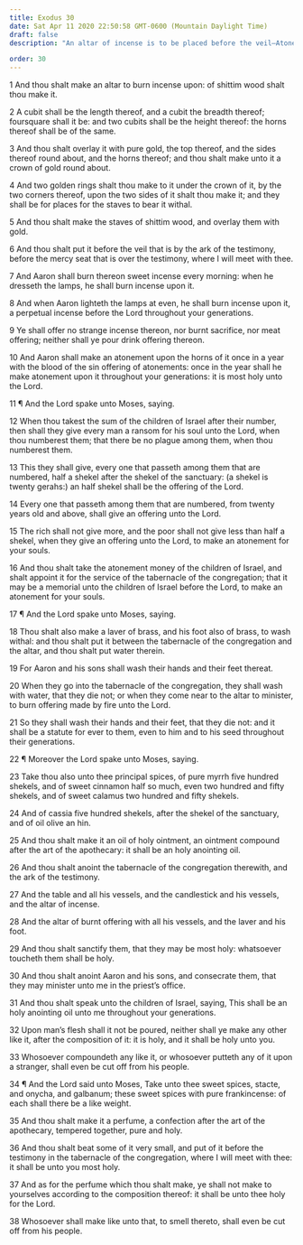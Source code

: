 ```yaml
---
title: Exodus 30
date: Sat Apr 11 2020 22:50:58 GMT-0600 (Mountain Daylight Time)
draft: false
description: "An altar of incense is to be placed before the veil—Atonement is to be made with the blood of the sin offering—Atonement money is to be paid to ransom each male—Priests are to use holy anointing oil and perfume."

order: 30
---
```

    
1 And thou shalt make an altar to burn incense upon: of shittim wood shalt thou make it.

2 A cubit shall be the length thereof, and a cubit the breadth thereof; foursquare shall it be: and two cubits shall be the height thereof: the horns thereof shall be of the same.

3 And thou shalt overlay it with pure gold, the top thereof, and the sides thereof round about, and the horns thereof; and thou shalt make unto it a crown of gold round about.

4 And two golden rings shalt thou make to it under the crown of it, by the two corners thereof, upon the two sides of it shalt thou make it; and they shall be for places for the staves to bear it withal.

5 And thou shalt make the staves of shittim wood, and overlay them with gold.

6 And thou shalt put it before the veil that is by the ark of the testimony, before the mercy seat that is over the testimony, where I will meet with thee.

7 And Aaron shall burn thereon sweet incense every morning: when he dresseth the lamps, he shall burn incense upon it.

8 And when Aaron lighteth the lamps at even, he shall burn incense upon it, a perpetual incense before the Lord throughout your generations.

9 Ye shall offer no strange incense thereon, nor burnt sacrifice, nor meat offering; neither shall ye pour drink offering thereon.

10 And Aaron shall make an atonement upon the horns of it once in a year with the blood of the sin offering of atonements: once in the year shall he make atonement upon it throughout your generations: it is most holy unto the Lord.

11 ¶ And the Lord spake unto Moses, saying.

12 When thou takest the sum of the children of Israel after their number, then shall they give every man a ransom for his soul unto the Lord, when thou numberest them; that there be no plague among them, when thou numberest them.

13 This they shall give, every one that passeth among them that are numbered, half a shekel after the shekel of the sanctuary: (a shekel is twenty gerahs:) an half shekel shall be the offering of the Lord.

14 Every one that passeth among them that are numbered, from twenty years old and above, shall give an offering unto the Lord.

15 The rich shall not give more, and the poor shall not give less than half a shekel, when they give an offering unto the Lord, to make an atonement for your souls.

16 And thou shalt take the atonement money of the children of Israel, and shalt appoint it for the service of the tabernacle of the congregation; that it may be a memorial unto the children of Israel before the Lord, to make an atonement for your souls.

17 ¶ And the Lord spake unto Moses, saying.

18 Thou shalt also make a laver of brass, and his foot also of brass, to wash withal: and thou shalt put it between the tabernacle of the congregation and the altar, and thou shalt put water therein.

19 For Aaron and his sons shall wash their hands and their feet thereat.

20 When they go into the tabernacle of the congregation, they shall wash with water, that they die not; or when they come near to the altar to minister, to burn offering made by fire unto the Lord.

21 So they shall wash their hands and their feet, that they die not: and it shall be a statute for ever to them, even to him and to his seed throughout their generations.

22 ¶ Moreover the Lord spake unto Moses, saying.

23 Take thou also unto thee principal spices, of pure myrrh five hundred shekels, and of sweet cinnamon half so much, even two hundred and fifty shekels, and of sweet calamus two hundred and fifty shekels.

24 And of cassia five hundred shekels, after the shekel of the sanctuary, and of oil olive an hin.

25 And thou shalt make it an oil of holy ointment, an ointment compound after the art of the apothecary: it shall be an holy anointing oil.

26 And thou shalt anoint the tabernacle of the congregation therewith, and the ark of the testimony.

27 And the table and all his vessels, and the candlestick and his vessels, and the altar of incense.

28 And the altar of burnt offering with all his vessels, and the laver and his foot.

29 And thou shalt sanctify them, that they may be most holy: whatsoever toucheth them shall be holy.

30 And thou shalt anoint Aaron and his sons, and consecrate them, that they may minister unto me in the priest’s office.

31 And thou shalt speak unto the children of Israel, saying, This shall be an holy anointing oil unto me throughout your generations.

32 Upon man’s flesh shall it not be poured, neither shall ye make any other like it, after the composition of it: it is holy, and it shall be holy unto you.

33 Whosoever compoundeth any like it, or whosoever putteth any of it upon a stranger, shall even be cut off from his people.

34 ¶ And the Lord said unto Moses, Take unto thee sweet spices, stacte, and onycha, and galbanum; these sweet spices with pure frankincense: of each shall there be a like weight.

35 And thou shalt make it a perfume, a confection after the art of the apothecary, tempered together, pure and holy.

36 And thou shalt beat some of it very small, and put of it before the testimony in the tabernacle of the congregation, where I will meet with thee: it shall be unto you most holy.

37 And as for the perfume which thou shalt make, ye shall not make to yourselves according to the composition thereof: it shall be unto thee holy for the Lord.

38 Whosoever shall make like unto that, to smell thereto, shall even be cut off from his people.
